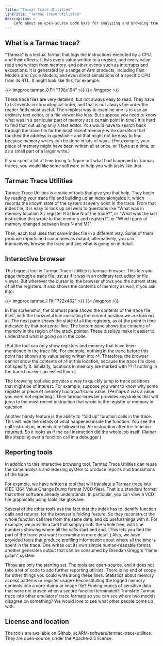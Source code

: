 ```yaml
---
title: "Tarmac Trace Utilities"
linkTitle: "Tarmac Trace Utilities"
description: >
    Info about an open-source code base for analyzing and browsing trace files in Tarmac trace format.
---
```


## What is a Tarmac trace?

“Tarmac” is a textual format that logs the instructions executed by a CPU, and their effects. It lists every value written to a register, and every value read and written from memory. and other events such as interrupts and exceptions. It is generated by a range of Arm products, including Fast Models and Cycle Models, and even direct simulations of a specific CPU from its RTL. It might look like this, for example:


{{< imgproc tarmac_0 Fit "798x194" >}}
{{< /imgproc >}}

These trace files are very detailed, but not always easy to read. They have to list events in chronological order, and that is not always the order the reader finds most useful. The simplest way to examine one is to use an ordinary text editor, or a file viewer like less. But suppose you need to know what was in a particular part of memory at a certain point in time? It is hard to find that out using only a text editor. You would have to search back through the trace file for the most recent memory-write operation that touched the address in question – and that might not be easy to find, because memory writes can be done in lots of ways. (For example, your piece of memory might have been written all at once, or 1 byte at a time, or as a small part of a larger write.)

If you spent a lot of time trying to figure out what had happened in Tarmac traces, you would like some software to help you with tasks like that.

## Tarmac Trace Utilities

Tarmac Trace Utilities is a suite of tools that give you that help. They begin by reading your trace file and building up an index alongside it, which records the known state of the system at every point in the trace. From that index file, it is easy to look up answers to questions like "What was in memory location X / register R at line N of the trace?", or "What was the last instruction that wrote to that memory and register?", or "Which parts of memory changed between lines N and M?"

Then, each tool uses that same index file in a different way. Some of them produce reports and summaries as output; alternatively, you can interactively browse the trace and see what is going on in detail.

## Interactive browser

The biggest tool in Tarmac Trace Utilities is tarmac-browser. This lets you page through a trace file just as if it was in an ordinary text editor or file viewer. But wherever the cursor is, the browser shows you the current state of all the registers. It also shows the contents of memory as well, if you ask it to:

{{< imgproc tarmac_1 Fit "722x482" >}}
{{< /imgproc >}}

In this screenshot, the topmost pane shows the contents of the trace file itself, with the horizontal line indicating the current position we are looking at. The next pane shows the state of all the registers, as of the point in time indicated by that horizontal line. The bottom pane shows the contents of memory in the region of the stack pointer. These displays make it easier to understand what is going on in the code.

(But the tool can only show registers and memory that have been mentioned in the trace file. For example, nothing in the trace before this point has shown any value being written into r4. Therefore, the browser cannot show the contents of r4 at this location, because the trace file does not specify it. Similarly, locations in memory are marked with ?? if nothing in the trace has ever accessed them.)

The browsing tool also provides a way to quickly jump to trace positions that might be of interest. For example, suppose you want to know why some register or piece of memory had a particular value. (Perhaps it was a value you were not expecting.) Then tarmac-browser provides keystrokes that will jump to the most recent instruction that wrote to the register or memory in question.

Another handy feature is the ability to “fold up” function calls in the trace. This will hide the details of what happened inside the function. You see the call instruction, immediately followed by the instruction after the function returned. So it looks as if the call instruction did the whole job itself. (Rather like stepping over a function call in a debugger.)

## Reporting tools

In addition to this interactive browsing tool, Tarmac Trace Utilities can reuse the same analysis and indexing system to produce reports and translations of the trace.

For example, we have written a tool that will translate a Tarmac trace into IEEE 1364 Value Change Dump format (VCD files). That is a standard format that other software already understands. In particular, you can view a VCD file graphically using tools like gtkwave.

Several of the other tools use the fact that the index has to identify function calls and returns, for the browser's folding feature. So they reconstruct the whole function call tree from the same data, and do useful things with it. For example, we provide a tool that simply prints the whole tree, with line numbers showing where all the calls start and end. (This lets you find the part of the trace you want to examine in more detail.) Also, we have provided tools that produce profiling information about where all the time is spent in the trace. One writes out its own simple human-readable format; another generates output that can be consumed by Brendan Gregg's "flame graph" system.

Those are only the starting set. The tools are open-source, and it does not take a lot of code to add further reporting utilities. There is no end of scope for other things you could write along these lines. Statistics about memory access patterns or register usage? Reconstituting the logged memory contents into a core-dump or image file? Finding copies of sensitive data that were not erased when a secure function terminated? Translate Tarmac trace into other emulators' trace formats so you can see where two models disagree on something? We would love to see what other people come up with.

## License and location

The tools are available on Github, at ARM-software/tarmac-trace-utilities. They are open-source, under the Apache-2.0 license.


